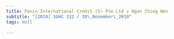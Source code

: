 ```yaml
---
title: Panin International Credit (S) Pte Ltd v Ngan Ching Wen
subtitle: "[2010] SGHC 332 / 10\_November\_2010"
tags: null

---
```


